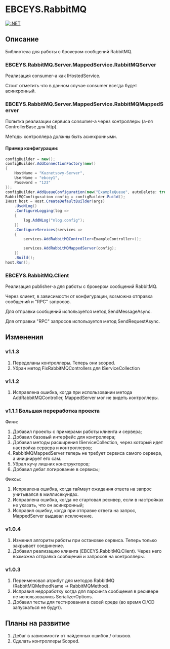 # EBCEYS.RabbitMQ

[![.NET](https://github.com/EBCEYS/EBCEYS.RabbitMQ/actions/workflows/dotnet.yml/badge.svg)](https://github.com/EBCEYS/EBCEYS.RabbitMQ/actions/workflows/dotnet.yml)

## Описание

Библиотека для работы с брокером сообщений RabbitMQ.

### EBCEYS.RabbitMQ.Server.MappedService.RabbitMQServer

Реализация consumer-a как IHostedService.

Стоит отметить что в данном случае consumer всегда будет асинхронный.

### EBCEYS.RabbitMQ.Server.MappedService.RabbitMQMappedServer

Попытка реализации сервиса consumer-a через контроллеры (а-ля ControllerBase для http).

Методы контроллера должны быть асинхронными.

#### Пример конфигурации:
```cs
configBuilder = new();
configBuilder.AddConnectionFactory(new()
{
    HostName = "Kuznetsovy-Server",
    UserName = "ebcey1",
    Password = "123"
});
configBuilder.AddQueueConfiguration(new("ExampleQueue", autoDelete: true));
RabbitMQConfiguration config = configBuilder.Build();
IHost host = Host.CreateDefaultBuilder(args)
    .UseNLog()
    .ConfigureLogging(log =>
    {
        log.AddNLog("nlog.config");
    })
    .ConfigureServices(services =>
    {
        services.AddRabbitMQController<ExampleController>();

        services.AddRabbitMQMappedServer(config);
    })
    .Build();
host.Run();
```

### EBCEYS.RabbitMQ.Client
Реализация publisher-a для работы с брокером сообщений RabbitMQ.

Через клиент, в зависимости от конфигурации, возможна отправка сообщений и "RPC" запросов.

Для отправки сообщений используется метод SendMessageAsync.

Для отправки "RPC" запросов используется метод SendRequestAsync.


## Изменения
### v1.1.3
1) Переделаны контроллеры. Теперь они scoped.
2) Убран метод FixRabbitMQControllers для IServiceCollection
### v1.1.2
1) Исправлена ошибка, когда при использовании метода AddRabbitMQController, MappedServer мог не видеть контроллеры.
### v1.1.1 Большая переработка проекта
Фичи:
1) Добавил проекты с примерами работы клиента и сервера;
2) Добавил базовый интерфейс для контроллера;
3) Добавил методы расширения IServiceCollection, через который идет настройка сервера и контроллеров;
4) RabbitMQMappedServer теперь не требует сервиса самого сервера, а инициирует его сам.
5) Убрал кучу лишних конструкторов;
6) Добавил дебаг логирование в сервисы;

Фиксы:

1) Исправлена ошибка, когда таймаут ожидания ответа на запрос учитывался в миллисекундах.
2) Исправлена ошибка, когда не стартовал ресивер, если в настройках не указать, что он асинхронный;
3) Исправил ошибку, когда при отправке ответа на запрос, MappedServer выдавал исключение.
### v1.0.4
1) Изменил алгоритм работы при остановке сервиса. Теперь только закрывает соединение.
2) Добавил реализацию клиента (EBCEYS.RabbitMQ.Client). Через него возможна отправка сообщений и запросов на контроллеры.
### v1.0.3
1) Переименовал атрибут для методов RabbitMQ (RabbitMQMethodName -> RabbitMQMethod).
2) Исправил недоработку когда для парсинга сообщения в ресивере не использовались SerializerOptions.
3) Добавил тесты для тестирования в своей среде (во время CI/CD запускаться не будут).


## Планы на развитие
1) Дебаг в зависимости от найденных ошибок / отзывов.
2) Сделать контроллеры Scoped.